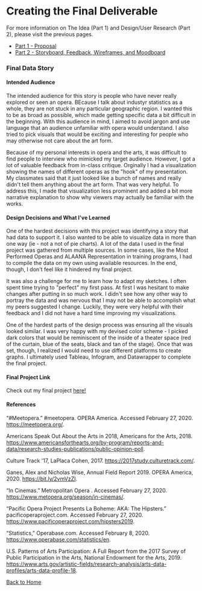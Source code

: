 # Creating the Final Deliverable 

For more information on The Idea (Part 1) and Design/User Research (Part 2), please visit the previous pages. 

- [Part 1 - Proposal](/FinalProject_Cherry.md)
- [Part 2 - Storyboard, Feedback, Wireframes, and Moodboard](/FinalProjectPart2_Cherry.md)

### Final Data Story 

#### Intended Audience
The intended audience for this story is people who have never really explored or seen an opera. BEcause I talk about industyr statistics as a whole, they are not stuck in any particular geographic region. I wanted this to be as broad as possible, which made getting specific data a bit difficult in the beginning. With this audience in mind, I aimed to avoid jargon and use language that an audience unfamiliar with opera would understand. I also tried to pick visuals that would be exciting and interesting for people who may otherwise not care about the art form. 

Because of my personal interests in opera and the arts, it was difficult to find people to interview who mimicked my target audience. However, I got a lot of valuable feedback from in-class critique. Orginally I had a visualization showing the names of different operas as the "hook" of my presentation. My classmates said that it just looked like a bunch of names and really didn't tell them anything about the art form. That was very helpful. To address this, I made that visualization less prominent and added a bit more narrative explanation to show why viewers may actually be familiar with the works. 

#### Design Decisions and What I've Learned

One of the hardest decisions with this project was identifying a story that had data to support it. I also wanted to be able to visualize data in more than one way (ie - not a not of pie charts). A lot of the data I used in the final project was gathered from multiple sources. In some cases, like the Most Performed Operas and ALAANA Representation in training programs, I had to compile the data on my own using available resources. In the end, though, I don't feel like it hindered my final project. 

It was also a challenge for me to learn how to adapt my sketches. I often spent time trying to "perfect" my first pass. At first I was hesitant to make changes after putting in so much work. I didn't see how any other way to portray the data and was nervous that I may not be able to accomplish what my peers suggested I change. Luckily, they were very helpful with their feedback and I did not have a hard time improving my visualizations. 

One of the hardest parts of the design process was ensuring all the visuals looked similar. I was very happy with my devised color scheme - I picked dark colors that would be reminiscent of the inside of a theater space (red of the curtain, blue of the seats, black and tan of the stage). Once that was set, though, I realized I would need to use different platforms to create graphs. I ultimately used Tableau, Infogram, and Datawrapper to complete the final project. 


#### Final Project Link 

Check out my final project [here!](/https://carnegiemellon.shorthandstories.com/looking-up-in-opera/index.html)

#### References 

“#Meetopera.” #meetopera. OPERA America. Accessed February 27, 2020. https://meetopera.org/.

Americans Speak Out About the Arts in 2018, Americans for the Arts, 2018. https://www.americansforthearts.org/by-program/reports-and-data/research-studies-publications/public-opinion-poll.

Culture Track '17, LaPlaca Cohen, 2017. https://2017study.culturetrack.com/.

Ganes, Alex and Nicholas Wise, Annual Field Report 2019. OPERA America, 2020. https://bit.ly/2vmVzZI. 

“In Cinemas.” Metropolitan Opera . Accessed February 27, 2020. https://www.metopera.org/season/in-cinemas/.

“Pacific Opera Project Presents La Boheme: AKA: The Hipsters.” pacificoperaproject.com. Accessed February 27, 2020. https://www.pacificoperaproject.com/hipsters2019.

“Statistics,” Operabase.com. Accessed February 8, 2020. https://www.operabase.com/statistics/en. 


U.S. Patterns of Arts Participation: A Full Report from the 2017 Survey of Public Participation in the Arts, National Endowment for the Arts, 2019. https://www.arts.gov/artistic-fields/research-analysis/arts-data-profiles/arts-data-profile-18.


[Back to Home](https://ascherry.github.io/cherry-portfolio/)
